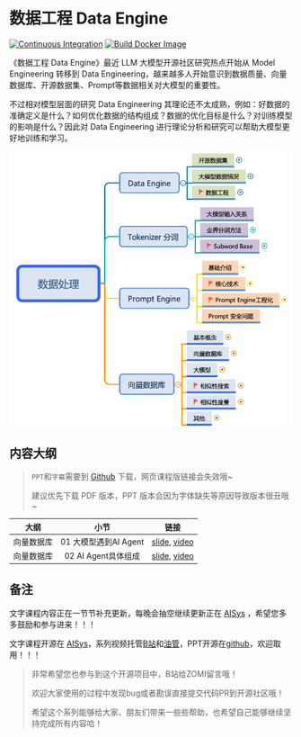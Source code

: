 <!--Copyright © ZOMI 适用于[License](https://github.com/chenzomi12/DeepLearningSystem)版权许可-->

# 数据工程 Data Engine

[![Continuous Integration](https://github.com/d2l-ai/d2l-en/actions/workflows/ci.yml/badge.svg)](https://github.com/d2l-ai/d2l-en/actions/workflows/ci.yml)
[![Build Docker Image](https://github.com/d2l-ai/d2l-en/actions/workflows/build-docker.yml/badge.svg)](https://github.com/d2l-ai/d2l-en/actions/workflows/build-docker.yml)

《数据工程 Data Engine》最近 LLM 大模型开源社区研究热点开始从 Model Engineering 转移到 Data Engineering，越来越多人开始意识到数据质量、向量数据库、开源数据集、Prompt等数据相关对大模型的重要性。

不过相对模型层面的研究 Data Engineering 其理论还不太成熟，例如：好数据的准确定义是什么？如何优化数据的结构组成？数据的优化目标是什么？对训练模型的影响是什么？因此对 Data Engineering 进行理论分析和研究可以帮助大模型更好地训练和学习。

![思维导图](images/Introduction01.png)

## 内容大纲

> `PPT`和`字幕`需要到 [Github](https://github.com/chenzomi12/DeepLearningSystem) 下载，网页课程版链接会失效哦~
>
> 建议优先下载 PDF 版本，PPT 版本会因为字体缺失等原因导致版本很丑哦~

| 大纲 | 小节 | 链接|
|:--:|:--:|:--:|
| 向量数据库 | 01 大模型遇到AI Agent | [slide](./01Introduction.pdf), [video](https://www.bilibili.com/video/BV11w411p7dW/) |
| 向量数据库 | 02 AI Agent具体组成 | [slide](./02Component.pdf), [video](https://www.bilibili.com/video/BV11u4y1P73P/) |

## 备注

文字课程内容正在一节节补充更新，每晚会抽空继续更新正在 [AISys](https://chenzomi12.github.io/) ，希望您多多鼓励和参与进来！！！

文字课程开源在 [AISys](https://chenzomi12.github.io/)，系列视频托管[B站](https://space.bilibili.com/517221395)和[油管](https://www.youtube.com/@ZOMI666/videos)，PPT开源在[github](https://github.com/chenzomi12/DeepLearningSystem)，欢迎取用！！！

> 非常希望您也参与到这个开源项目中，B站给ZOMI留言哦！
>
> 欢迎大家使用的过程中发现bug或者勘误直接提交代码PR到开源社区哦！
>
> 希望这个系列能够给大家、朋友们带来一些些帮助，也希望自己能够继续坚持完成所有内容哈！
